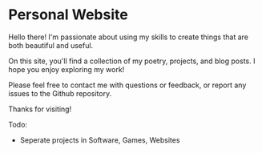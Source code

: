 # Personal Website

Hello there! I'm passionate about using my skills to create things that are both beautiful and useful.

On this site, you'll find a collection of my poetry, projects, and blog posts. I hope you enjoy exploring my work!

Please feel free to contact me with questions or feedback, or report any issues to the Github repository.

Thanks for visiting!

Todo:
- Seperate projects in Software, Games, Websites

